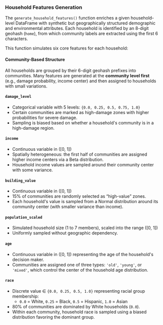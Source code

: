 ### Household Features Generation

The `generate_household_features()` function enriches a given household-level DataFrame with synthetic but geographically structured demographic and environmental attributes. Each household is identified by an 8-digit geohash (`home`), from which community labels are extracted using the first 6 characters.

This function simulates six core features for each household:

#### Community-Based Structure
All households are grouped by their 6-digit geohash prefixes into communities. Many features are generated at the **community level first** (e.g., damage probability, income center) and then assigned to households with small variations.

#### `damage_level`
- Categorical variable with 5 levels: `{0.0, 0.25, 0.5, 0.75, 1.0}`
- Certain communities are marked as high-damage zones with higher probabilities for severe damage.
- Sampling is biased based on whether a household's community is in a high-damage region.

#### `income`
- Continuous variable in \([0, 1]\)
- Spatially heterogeneous: the first half of communities are assigned higher income centers via a Beta distribution.
- Household income values are sampled around their community center with some variance.

#### `building_value`
- Continuous variable in \([0, 1]\)
- 15% of communities are randomly selected as “high-value” zones.
- Each household's value is sampled from a Normal distribution around its community center (with smaller variance than income).

#### `population_scaled`
- Simulated household size (1 to 7 members), scaled into the range \([0, 1]\)
- Uniformly sampled without geographic dependency.

#### `age`
- Continuous variable in \([0, 1]\) representing the age of the household's decision maker.
- Communities are assigned one of three types: `'old'`, `'young'`, or `'mixed'`, which control the center of the household age distribution.

#### `race`
- Discrete value ∈ `{0.0, 0.25, 0.5, 1.0}` representing racial group membership:
  - `0.0` = White, `0.25` = Black, `0.5` = Hispanic, `1.0` = Asian
- 80% of communities are dominated by White households (`0.0`).
- Within each community, household race is sampled using a biased distribution favoring the dominant group.
